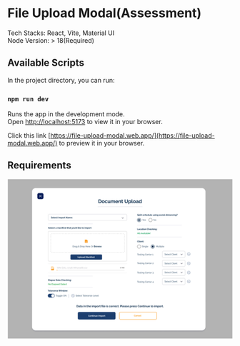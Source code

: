 # File Upload Modal(Assessment)

Tech Stacks: React, Vite, Material UI \
Node Version: > 18(Required)

## Available Scripts

In the project directory, you can run:

### `npm run dev`

Runs the app in the development mode.\
Open [http://localhost:5173](http://localhost:5173) to view it in your browser.

Click this link [https://file-upload-modal.web.app/](https://file-upload-modal.web.app/) to preview it in your browser.

## Requirements

![Project Preview](./modal.jpg)
